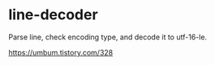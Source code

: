 # line-decoder
Parse line, check encoding type, and decode it to utf-16-le.

https://umbum.tistory.com/328
